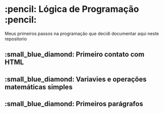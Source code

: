 <h1>
 :pencil: Lógica de Programação :pencil:
</h1>

  <p>Meus primeiros passos na programação que decidi documentar aqui neste repositorio</P>

<h2>
   :small_blue_diamond: Primeiro contato com HTML
</h2>
<h2>
   :small_blue_diamond: Variavies e operações matemáticas simples
</h2>
<h2>
   :small_blue_diamond: Primeiros parágrafos
</h2>
